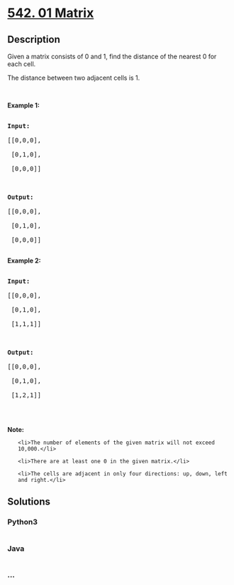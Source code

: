 # [542. 01 Matrix](https://leetcode.com/problems/01-matrix)

## Description
<p>Given a matrix consists of 0 and 1, find the distance of the nearest 0 for each cell.</p>



<p>The distance between two adjacent cells is 1.</p>



<p>&nbsp;</p>



<p><b>Example 1: </b></p>



<pre>

<strong>Input:</strong>

[[0,0,0],

 [0,1,0],

 [0,0,0]]



<strong>Output:</strong>

[[0,0,0],

&nbsp;[0,1,0],

&nbsp;[0,0,0]]

</pre>



<p><b>Example 2: </b></p>



<pre>

<b>Input:</b>

[[0,0,0],

 [0,1,0],

 [1,1,1]]



<strong>Output:</strong>

[[0,0,0],

 [0,1,0],

 [1,2,1]]

</pre>



<p>&nbsp;</p>



<p><b>Note:</b></p>



<ol>

	<li>The number of elements of the given matrix will not exceed 10,000.</li>

	<li>There are at least one 0 in the given matrix.</li>

	<li>The cells are adjacent in only four directions: up, down, left and right.</li>

</ol>




## Solutions


<!-- tabs:start -->

### **Python3**

```python

```

### **Java**

```java

```

### **...**
```

```

<!-- tabs:end -->